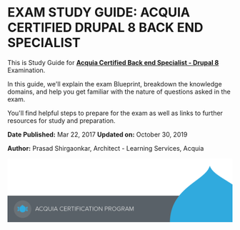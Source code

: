 # EXAM STUDY GUIDE: ACQUIA CERTIFIED DRUPAL 8 BACK END SPECIALIST

This is Study Guide for [**Acquia Certified Back end Specialist - Drupal 8**](https://www.acquia.com/customer-success/learning-services/acquia-certified-back-end-specialist-d8-exam-blueprint) Examination.

In this guide, we'll explain the exam Blueprint, breakdown the knowledge domains, and help you get familiar with the nature of questions asked in the exam.

You'll find helpful steps to prepare for the exam as well as links to further resources for study and preparation.

**Date Published:** Mar 22, 2017 **Updated on:** October 30, 2019

**Author:** Prasad Shirgaonkar, Architect - Learning Services, Acquia

![](.gitbook/assets/main-page-footer.png)

